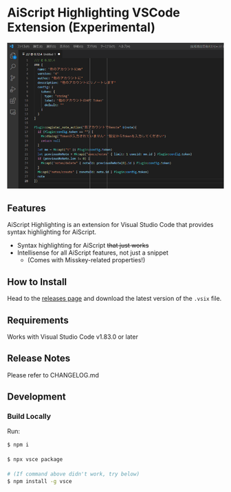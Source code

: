 # AiScript Highlighting VSCode Extension (Experimental)

![Screenshot](./readme-assets/screenshot.png)

## Features

AiScript Highlighting is an extension for Visual Studio Code that provides syntax highlighting for AiScript.

- Syntax highlighting for AiScript ~~that just works~~
- Intellisense for all AiScript features, not just a snippet
  - (Comes with Misskey-related properties!)

## How to Install

Head to the [releases page](https://github.com/aiscript-dev/aiscript-vscode/releases) and download the latest version of the `.vsix` file.

## Requirements

Works with Visual Studio Code v1.83.0 or later

## Release Notes

Please refer to CHANGELOG.md

## Development

### Build Locally

Run:

```bash
$ npm i

$ npx vsce package

# (If command above didn't work, try below)
$ npm install -g vsce
```
